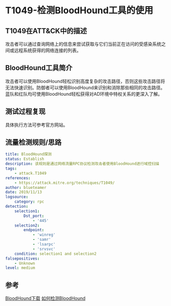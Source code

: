 # T1049-检测BloodHound工具的使用

## T1049在ATT&CK中的描述
攻击者可以通过查询网络上的信息来尝试获取与它们当前正在访问的受感染系统之间或远程系统获得的网络连接的列表。

## BloodHound工具简介
攻击者可以使用BloodHound轻松识别高度复杂的攻击路径，否则这些攻击路径将无法快速识别。防御者可以使用BloodHound来识别和消除那些相同的攻击路径。蓝队和红队均可使用BloodHound轻松获得对AD环境中特权关系的更深入了解。

## 测试过程复现
具体执行方法可参考官方网站。

## 流量检测规则/思路
```yml
title: BloodHound探测
status: Establish
description: 该规则是通过网络流量RPC协议检测攻击者使用BloodHound进行域控扫描
tags:
    - attack.T1049
references:
    - https://attack.mitre.org/techniques/T1049/
author: blueteamer
date: 2019/11/13
logsource:
    category: rpc
detection:
    selection1:
        Dst_port:
            - '445'
    selection2:
        endpoint:
            - 'winreg'
            - 'samr'
            - 'lsarpc'
            - 'srvsvc'
    condition: selection1 and selection2
falsepositives:
    - Unknown
level: medium
```

## 参考
[BloodHound下载](https://github.com/BloodHoundAD/BloodHound)
[如何检测BloodHound](https://blog.menasec.net/2019/02/threat-hunting-7-detecting.html)